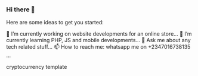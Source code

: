 ### Hi there 👋


Here are some ideas to get you started:

 🔭 I’m currently working on website developments for an online store...
 🌱 I’m currently learning PHP, JS and mobile developments...
 💬 Ask me about any tech related stuff...
 📫 How to reach me: whatsapp me on +2347016738135 ...
 
 cryptocurrency template
